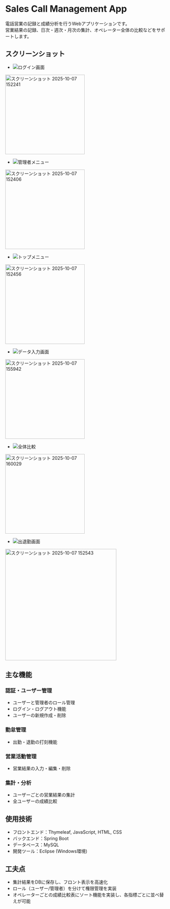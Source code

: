 # Sales Call Management App

電話営業の記録と成績分析を行うWebアプリケーションです。  
営業結果の記録、日次・週次・月次の集計、オペレーター全体の比較などをサポートします。

## スクリーンショット

- ![ログイン画面](screenshot.png)
<img  height="250" alt="スクリーンショット 2025-10-07 152241" src="https://github.com/user-attachments/assets/445a4d74-9506-4473-a79e-a63be7ac2718" />

- ![管理者メニュー](screenshot.png)
<img height="250" alt="スクリーンショット 2025-10-07 152406" src="https://github.com/user-attachments/assets/db5f9383-bf32-4e20-973d-7255f3e075f6" />

- ![トップメニュー](screenshot.png)
<img height="250" alt="スクリーンショット 2025-10-07 152456" src="https://github.com/user-attachments/assets/f816c77b-0aaa-462e-a2f9-8e1e587aca3d" />

- ![データ入力画面](screenshot.png)
<img height="250" alt="スクリーンショット 2025-10-07 155942" src="https://github.com/user-attachments/assets/cb4fc193-fd5b-4604-91bb-ea82cbdf541c" />

- ![全体比較](screenshot.png)
<img height="250" alt="スクリーンショット 2025-10-07 160029" src="https://github.com/user-attachments/assets/47f16a9d-2902-4bfe-810a-ed2f48e2c596" />

- ![出退勤画面](screenshot.png)
<img height="350"  alt="スクリーンショット 2025-10-07 152543" src="https://github.com/user-attachments/assets/f674ebe1-d434-436e-b8cf-be07c72dd32d" />


## 主な機能
### 認証・ユーザー管理
- ユーザーと管理者のロール管理
- ログイン・ログアウト機能
- ユーザーの新規作成・削除

### 勤怠管理
- 出勤・退勤の打刻機能

### 営業活動管理
- 営業結果の入力・編集・削除

### 集計・分析
- ユーザーごとの営業結果の集計
- 全ユーザーの成績比較

## 使用技術
- フロントエンド：Thymeleaf, JavaScript, HTML, CSS
- バックエンド：Spring Boot
- データベース：MySQL
- 開発ツール：Eclipse (Windows環境)

## 工夫点
- 集計結果をDBに保存し、フロント表示を高速化
- ロール（ユーザー/管理者）を分けて権限管理を実装
- オペレーターごとの成績比較表にソート機能を実装し、各指標ごとに並べ替えが可能
